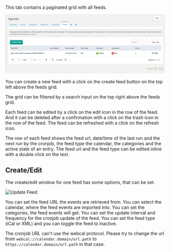 This tab contains a paginated grid with all feeds.

![Tab Feeds](img/feeds.png)

You can create a new feed with a click on the create feed button on the top
left above the feeds grid.

The grid can be filtered by a search input on the top right above the
feeds grid.

Each feed can be edited by a click on the edit icon in the row of the feed. And
it can be deleted after a confirmation with a click on the trash icon in the row
of the feed. The feed can be refreshed with a click on the refresh icon.

The row of each feed shows the feed url, date/time of the last run and the
next run by the cronjob, the feed type the calendar, the categories and the
active state of an entry. The feed url and the feed type can be edited inline
with a double click on the text.

## Create/Edit

The create/edit window for one feed has some options, that can be set.

![Update Feed](img/feed-edit.png)

You can set the feed URL the events are retrieved from. You can select the
calendar, where the feed events are imported into. You can set the categories,
the feed events will get. You can set the update interval and frequency for
the cronjob update of the feed. You can set the feed type (iCal or XML) and
you can toggle the feed to inactive.

The cronjob URL can't use the webcal protocol. Please try to change the url from
`webcal://calendar.domain/url.path` to `https://calendar.domain/url.path` in
that case.
